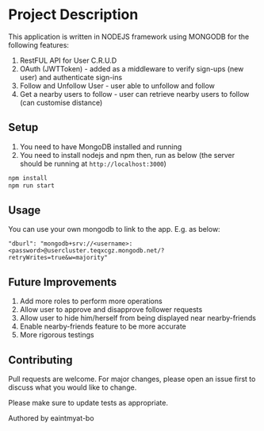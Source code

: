 # Project Description

This application is written in NODEJS framework using MONGODB for the following features:
1. RestFUL API for User C.R.U.D
2. OAuth (JWTToken) - added as a middleware to verify sign-ups (new user) and authenticate sign-ins
3. Follow and Unfollow User - user able to unfollow and follow
4. Get a nearby users to follow - user can retrieve nearby users to follow (can customise distance) 

## Setup
1. You need to have MongoDB installed and running
2. You need to install nodejs and npm then, run as below (the server should be running at `http://localhost:3000`)

```bash
npm install
npm run start
```

## Usage
You can use your own mongodb to link to the app. E.g. as below:

`"dburl": "mongodb+srv://<username>:<password>@usercluster.teqxcgz.mongodb.net/?retryWrites=true&w=majority"`

## Future Improvements
1. Add more roles to perform more operations
2. Allow user to approve and disapprove follower requests
3. Allow user to hide him/herself from being displayed near nearby-friends
4. Enable nearby-friends feature to be more accurate
5. More rigorous testings
## Contributing

Pull requests are welcome. For major changes, please open an issue first
to discuss what you would like to change.

Please make sure to update tests as appropriate.

Authored by eaintmyat-bo
